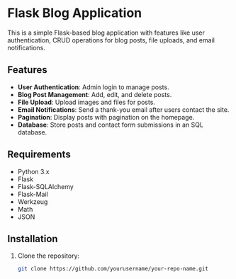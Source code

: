 # Flask Blog Application

This is a simple Flask-based blog application with features like user authentication, CRUD operations for blog posts, file uploads, and email notifications.

## Features

- **User Authentication**: Admin login to manage posts.
- **Blog Post Management**: Add, edit, and delete posts.
- **File Upload**: Upload images and files for posts.
- **Email Notifications**: Send a thank-you email after users contact the site.
- **Pagination**: Display posts with pagination on the homepage.
- **Database**: Store posts and contact form submissions in an SQL database.

## Requirements

- Python 3.x
- Flask
- Flask-SQLAlchemy
- Flask-Mail
- Werkzeug
- Math
- JSON

## Installation

1. Clone the repository:

   ```bash
   git clone https://github.com/yourusername/your-repo-name.git
